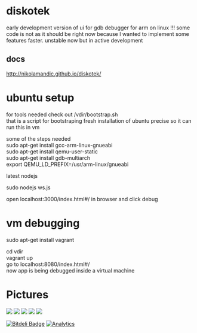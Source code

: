 diskotek
==
early development version of ui for gdb debugger for arm on linux !!!
some code is not as it should be right now because I wanted to implement some features faster.
unstable now but in active development<br/>

docs
--
http://nikolamandic.github.io/diskotek/

ubuntu setup
==

for tools needed check out /vdir/bootstrap.sh<br/>
that is a script for bootstraping fresh installation of ubuntu precise so it can run this in vm

some of the steps needed<br/>
  sudo apt-get install gcc-arm-linux-gnueabi <br/>
  sudo apt-get install qemu-user-static <br/>
  sudo apt-get install gdb-multiarch <br/>
  export QEMU_LD_PREFIX=/usr/arm-linux/gnueabi <br/>

  latest nodejs<br/>

  sudo nodejs ws.js<br/>

open localhost:3000/index.html#/ in browser and click debug

vm debugging
==

sudo apt-get install vagrant

cd vdir<br/>
vagrant up<br/>
go to localhost:8080/index.html#/<br/>
now app is being debugged inside a virtual machine<br/>


Pictures
==
![](https://raw.github.com/NikolaMandic/ld/master/pics/a.png)
![](https://raw.github.com/NikolaMandic/ld/master/pics/aa.png)
![](https://raw.github.com/NikolaMandic/ld/master/pics/qb.png)
![](https://raw.github.com/NikolaMandic/ld/master/pics/qq.png)
![](https://raw.github.com/NikolaMandic/ld/master/pics/qa.png)




[![Bitdeli Badge](https://d2weczhvl823v0.cloudfront.net/NikolaMandic/diskotek/trend.png)](https://bitdeli.com/free "Bitdeli Badge")
[![Analytics](https://ga-beacon.appspot.com/UA-44812767-2/diskotek/readme)](https://github.com/igrigorik/ga-beacon)
